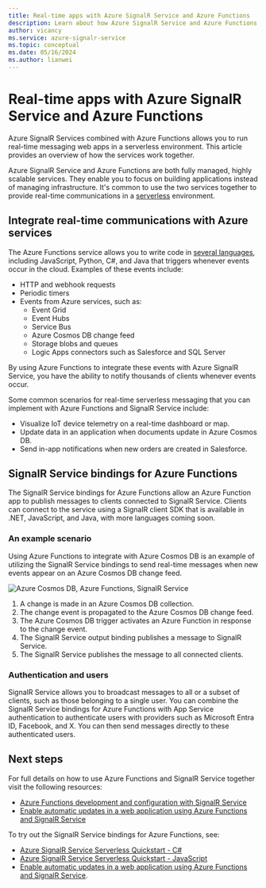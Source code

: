 ```yaml
---
title: Real-time apps with Azure SignalR Service and Azure Functions
description: Learn about how Azure SignalR Service and Azure Functions together allow you to create real-time serverless web applications.
author: vicancy
ms.service: azure-signalr-service
ms.topic: conceptual
ms.date: 05/16/2024
ms.author: lianwei
---
```


# Real-time apps with Azure SignalR Service and Azure Functions

Azure SignalR Services combined with Azure Functions allows you to run real-time messaging web apps in a serverless environment. This article provides an overview of how the services work together.

Azure SignalR Service and Azure Functions are both fully managed, highly scalable services. They enable you to focus on building applications instead of managing infrastructure. It's common to use the two services together to provide real-time communications in a [serverless](https://azure.microsoft.com/solutions/serverless/) environment.

## Integrate real-time communications with Azure services

The Azure Functions service allows you to write code in [several languages](../azure-functions/supported-languages.md), including JavaScript, Python, C#, and Java that triggers whenever events occur in the cloud. Examples of these events include:

- HTTP and webhook requests
- Periodic timers
- Events from Azure services, such as:
  - Event Grid
  - Event Hubs
  - Service Bus
  - Azure Cosmos DB change feed
  - Storage blobs and queues
  - Logic Apps connectors such as Salesforce and SQL Server

By using Azure Functions to integrate these events with Azure SignalR Service, you have the ability to notify thousands of clients whenever events occur.

Some common scenarios for real-time serverless messaging that you can implement with Azure Functions and SignalR Service include:

- Visualize IoT device telemetry on a real-time dashboard or map.
- Update data in an application when documents update in Azure Cosmos DB.
- Send in-app notifications when new orders are created in Salesforce.

## SignalR Service bindings for Azure Functions

The SignalR Service bindings for Azure Functions allow an Azure Function app to publish messages to clients connected to SignalR Service. Clients can connect to the service using a SignalR client SDK that is available in .NET, JavaScript, and Java, with more languages coming soon.

<!-- Are there more languages now? -->

### An example scenario

Using Azure Functions to integrate with Azure Cosmos DB is an example of utilizing the SignalR Service bindings to send real-time messages when new events appear on an Azure Cosmos DB change feed.

![Azure Cosmos DB, Azure Functions, SignalR Service](media/signalr-concept-azure-functions/signalr-cosmosdb-functions.png)

1. A change is made in an Azure Cosmos DB collection.
2. The change event is propagated to the Azure Cosmos DB change feed.
3. The Azure Cosmos DB trigger activates an Azure Function in response to the change event.
4. The SignalR Service output binding publishes a message to SignalR Service.
5. The SignalR Service publishes the message to all connected clients.

### Authentication and users

SignalR Service allows you to broadcast messages to all or a subset of clients, such as those belonging to a single user. You can combine the SignalR Service bindings for Azure Functions with App Service authentication to authenticate users with providers such as Microsoft Entra ID, Facebook, and X. You can then send messages directly to these authenticated users.

## Next steps

For full details on how to use Azure Functions and SignalR Service together visit the following resources:

- [Azure Functions development and configuration with SignalR Service](signalr-concept-serverless-development-config.md)
- [Enable automatic updates in a web application using Azure Functions and SignalR Service](/training/modules/automatic-update-of-a-webapp-using-azure-functions-and-signalr)

To try out the SignalR Service bindings for Azure Functions, see:

- [Azure SignalR Service Serverless Quickstart - C#](signalr-quickstart-azure-functions-csharp.md)
- [Azure SignalR Service Serverless Quickstart - JavaScript](signalr-quickstart-azure-functions-javascript.md)
- [Enable automatic updates in a web application using Azure Functions and SignalR Service](/training/modules/automatic-update-of-a-webapp-using-azure-functions-and-signalr).
